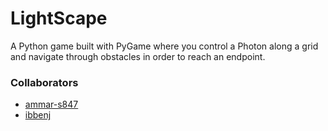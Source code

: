 # LightScape
A Python game built with PyGame where you control a Photon along a grid and navigate through obstacles in order to reach an endpoint.

### Collaborators
* <a href="https://github.com/ammar-s847">ammar-s847</a>
* <a href="https://github.com/ibbenj">ibbenj</a>